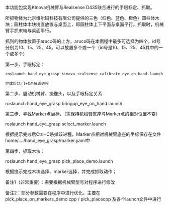 本功能包实现KInova机械臂与Realsense D435联合进行的手眼标定、抓取。

所抓物体为北京维尔码科技有限公司提供的三色（红色、蓝色、橙色）圆柱体木块；圆柱体木块树直放置与桌面上，即圆柱体上下平面与桌面平行。抓取时，机械臂手抓末端与桌面平行。

抓到的物体放置于aruco码的上方，aruco码在本例程中最多可选择为四个，id号分别为10、15、25、45。可以放置多个或一个（id号是10、15、25、45其中的一个或多个）


第一步、手眼标定：
    
    roslaunch hand_eye_grasp kinova_realsense_calibrate_eye_on_hand.launch
    
    完成后Ctrl+C杀掉该进程

第二步、启动机械臂、摄像头，以及手眼标定关系

   
   roslaunch hand_eye_grasp bringup_eye_on_hand.launch 
   

第三步、寻找Marker点坐标，（需保持机械臂底座与Marker点的相对位置不变）
   
   roslaunch hand_eye_grasp select_marker.launch
   
   根据提示完成后Ctrl+C杀掉该进程，Marker点相对机械臂底座的坐标保存在文件home/..../hand_eye_grasp/marker.yaml中

第四步、抓取木块：
   
   roslaunch hand_eye_grasp pick_place_demo.launch
   
   根据提示完成木块选择、marker选择，并完成抓取动作；


备注1（非常重要）：需要根据机械臂型号对程序进行修改

备注2：部分参数需要在程序中进行优化，主要在pick_place_on_markers_demo.cpp / pick_placecpp 及各个launch文件中进行

